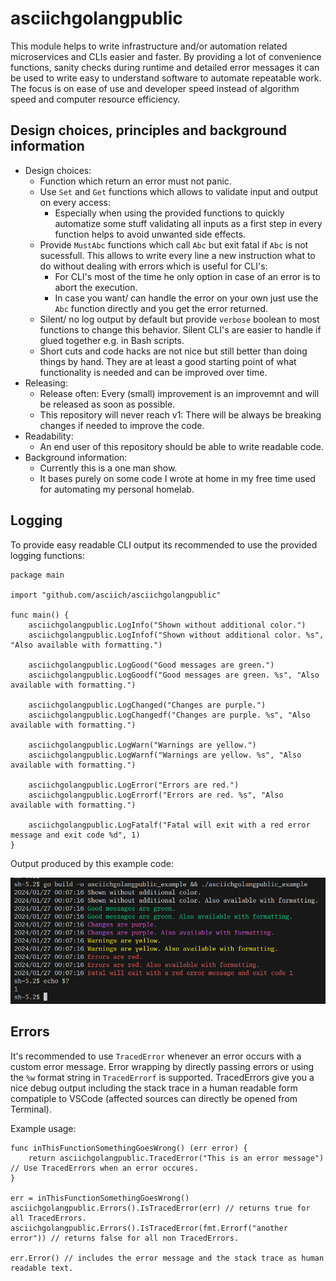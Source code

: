 # asciichgolangpublic

This module helps to write infrastructure and/or automation related microservices and CLIs easier and faster.
By providing a lot of convenience functions, sanity checks during runtime and detailed error messages it can be used to write easy to understand software to automate repeatable work.
The focus is on ease of use and developer speed instead of algorithm speed and computer resource efficiency. 

## Design choices, principles and background information

* Design choices:
	* Function which return an error must not panic.
	* Use `Set` and `Get` functions which allows to validate input and output on every access:
		* Especially when using the provided functions to quickly automatize some stuff validating all inputs as a first step in every function helps to avoid unwanted side effects.
	* Provide `MustAbc` functions which call `Abc` but exit fatal if `Abc` is not sucessfull. This allows to write every line a new instruction what to do without dealing with errors which is useful for CLI's:
		* For CLI's most of the time he only option in case of an error is to abort the execution.
		* In case you want/ can handle the error on your own just use the `Abc` function directly and you get the error returned.
	* Silent/ no log output by default but provide `verbose` boolean to most functions to change this behavior. Silent CLI's are easier to handle if glued together e.g. in Bash scripts.
	* Short cuts and code hacks are not nice but still better than doing things by hand. They are at least a good starting point of what functionality is needed and can be improved over time.
* Releasing:
	* Release often: Every (small) improvement is an improvemnt and will be released as soon as possible.
	* This repository will never reach v1: There will be always be breaking changes if needed to improve the code.
* Readability:
	* An end user of this repository should be able to write readable code.
* Background information:
	* Currently this is a one man show.
	* It bases purely on some code I wrote at home in my free time used for automating my personal homelab.

## Logging

To provide easy readable CLI output its recommended to use the provided logging functions:

```golang
package main

import "github.com/asciich/asciichgolangpublic"

func main() {
	asciichgolangpublic.LogInfo("Shown without additional color.")
	asciichgolangpublic.LogInfof("Shown without additional color. %s", "Also available with formatting.")

	asciichgolangpublic.LogGood("Good messages are green.")
	asciichgolangpublic.LogGoodf("Good messages are green. %s", "Also available with formatting.")

	asciichgolangpublic.LogChanged("Changes are purple.")
	asciichgolangpublic.LogChangedf("Changes are purple. %s", "Also available with formatting.")

	asciichgolangpublic.LogWarn("Warnings are yellow.")
	asciichgolangpublic.LogWarnf("Warnings are yellow. %s", "Also available with formatting.")

	asciichgolangpublic.LogError("Errors are red.")
	asciichgolangpublic.LogErrorf("Errors are red. %s", "Also available with formatting.")

	asciichgolangpublic.LogFatalf("Fatal will exit with a red error message and exit code %d", 1)
}
```

Output produced by this example code:

![](docs/log_example.png)

## Errors

It's recommended to use `TracedError` whenever an error occurs with a custom error message.
Error wrapping by directly passing errors or using the `%w` format string in `TracedErrorf` is supported.
TracedErrors give you a nice debug output including the stack trace in a human readable form compatiple to VSCode (affected sources can directly be opened from Terminal).

Example usage:
```golang
func inThisFunctionSomethingGoesWrong() (err error) {
    return asciichgolangpublic.TracedError("This is an error message") // Use TracedErrors when an error occures.
}

err = inThisFunctionSomethingGoesWrong()
asciichgolangpublic.Errors().IsTracedError(err) // returns true for all TracedErrors.
asciichgolangpublic.Errors().IsTracedError(fmt.Errorf("another error")) // returns false for all non TracedErrors.

err.Error() // includes the error message and the stack trace as human readable text.
```
